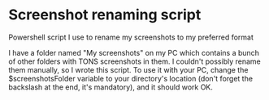 # Screenshot renaming script
Powershell script I use to rename my screenshots to my preferred format

I have a folder named "My screenshots" on my PC which contains a bunch of other folders with TONS screenshots in them. I couldn't possibly rename them manually, so I wrote this script. To use it with your PC, change the $screenshotsFolder variable to your directory's location (don't forget the backslash at the end, it's mandatory), and it should work OK.
